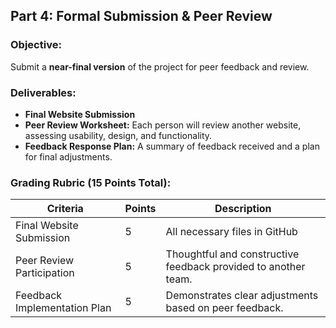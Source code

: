 ## **Part 4: Formal Submission & Peer Review**  

### **Objective:**  
Submit a **near-final version** of the project for peer feedback and review.  

### **Deliverables:**  
- **Final Website Submission** 
- **Peer Review Worksheet:** Each person will review another website, assessing usability, design, and functionality.  
- **Feedback Response Plan:** A summary of feedback received and a plan for final adjustments.  

### **Grading Rubric (15 Points Total):**  
| Criteria | Points | Description |
|----------|--------|-------------|
| Final Website Submission | 5 | All necessary files in GitHub |
| Peer Review Participation | 5 | Thoughtful and constructive feedback provided to another team. |
| Feedback Implementation Plan | 5 | Demonstrates clear adjustments based on peer feedback. |
